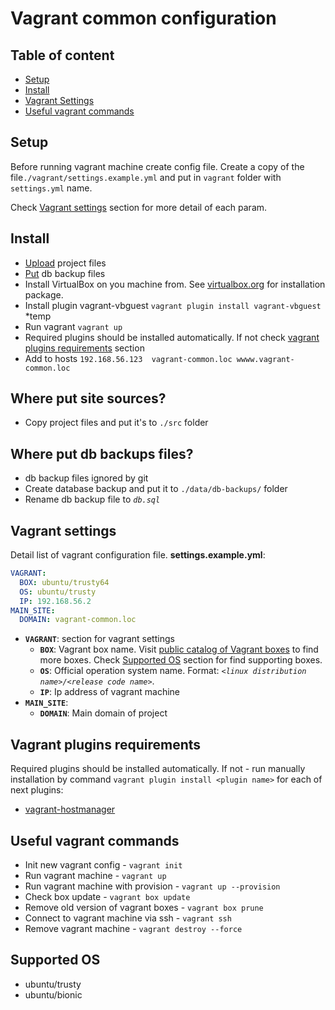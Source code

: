 # Vagrant common configuration

## Table of content
- [Setup](#setup)
- [Install](#install)
- [Vagrant Settings](#vagrant-settings)
- [Useful vagrant commands](#useful-vagrant-commands)

## Setup
Before running vagrant machine create  config file.
Create a copy of the file`./vagrant/settings.example.yml` and put in `vagrant` folder with `settings.yml` name.

Check [Vagrant settings](#vagrant-settings) section for more detail of each param.

## Install
* [Upload](#site-src) project files
* [Put](#db-backups) db backup files
* Install VirtualBox on you machine from. See [virtualbox.org](https://www.virtualbox.org/) for installation package.
* Install plugin vagrant-vbguest `vagrant plugin install vagrant-vbguest` *temp
* Run vagrant `vagrant up`
* Required plugins should be installed automatically. If not check [vagrant plugins requirements](#vagrant-plugins-requirements) section
* Add to hosts `192.168.56.123  vagrant-common.loc wwww.vagrant-common.loc`

## Where put site sources?
* Copy project files and put it's to `./src` folder

## Where put db backups files?
* db backup files ignored by git 
* Create database backup and put it to `./data/db-backups/` folder
* Rename db backup file to *`db.sql`*

## Vagrant settings
Detail list of vagrant configuration file. **settings.example.yml**:
```yml
VAGRANT:
  BOX: ubuntu/trusty64
  OS: ubuntu/trusty
  IP: 192.168.56.2
MAIN_SITE:
  DOMAIN: vagrant-common.loc
```

- **`VAGRANT`**: section for vagrant settings
    - **`BOX`**: Vagrant box name. Visit [public catalog of Vagrant boxes](https://app.vagrantup.com/boxes/search) to find more boxes. Check [Supported OS](#supported-os) section for find supporting boxes.
    - **`OS`**: Official operation system name. Format: *`<linux distribution name>/<release code name>`*.
    - **`IP`**: Ip address of vagrant machine
- **`MAIN_SITE`**: 
    - **`DOMAIN`**: Main domain of project

## Vagrant plugins requirements
Required plugins should be installed automatically. If not - run manually installation by command `vagrant plugin install <plugin name>` for each of next plugins:
 - [vagrant-hostmanager](https://github.com/devopsgroup-io/vagrant-hostmanager)

## Useful vagrant commands
* Init new vagrant config -  `vagrant init`
* Run vagrant machine -  `vagrant up`
* Run vagrant machine with provision -  `vagrant up --provision`
* Check box update - `vagrant box update`
* Remove old version of vagrant boxes - `vagrant box prune`
* Connect to vagrant machine via ssh - `vagrant ssh`
* Remove vagrant machine - `vagrant destroy --force`

## Supported OS
* ubuntu/trusty
* ubuntu/bionic